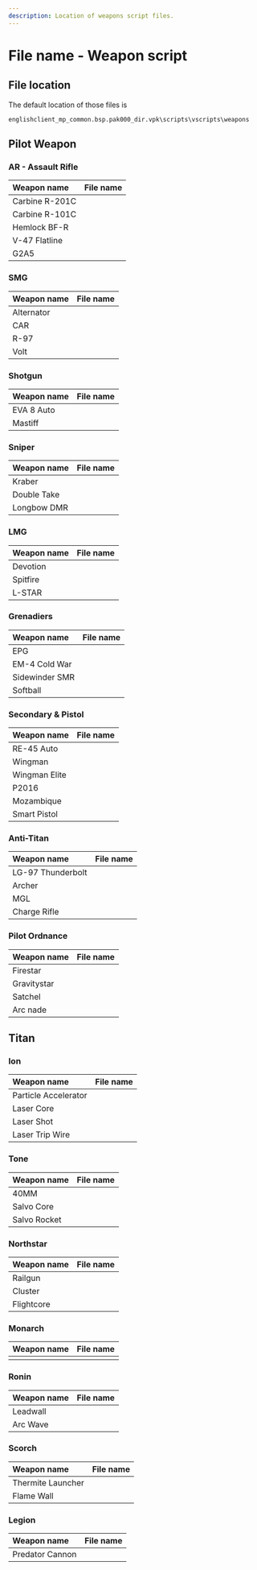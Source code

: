 ```yaml
---
description: Location of weapons script files.
---
```


# File name - Weapon script

## File location

The default location of those files is

```text
englishclient_mp_common.bsp.pak000_dir.vpk\scripts\vscripts\weapons
```

## Pilot Weapon

### AR - Assault Rifle

| Weapon name | File name |
| :--- | :--- |
| Carbine R-201C |   |
| Carbine R-101C |  |
| Hemlock BF-R |  |
| V-47 Flatline |  |
| G2A5 |  |

### **SMG**

| Weapon name | File name |
| :--- | :--- |
| Alternator |  |
| CAR |  |
| R-97 |  |
| Volt |  |

### **Shotgun**

| Weapon name | File name |
| :--- | :--- |
| EVA 8 Auto |  |
| Mastiff |  |

### **Sniper**

| Weapon name | File name |
| :--- | :--- |
| Kraber |  |
| Double Take |  |
| Longbow DMR |  |

### **LMG**

| Weapon name | File name |
| :--- | :--- |
| Devotion |  |
| Spitfire |  |
| L-STAR |  |

### **Grenadiers**

| Weapon name | File name |
| :--- | :--- |
| EPG |  |
| EM-4 Cold War |  |
| Sidewinder SMR |  |
| Softball |  |

### **Secondary & Pistol**

| Weapon name | File name |
| :--- | :--- |
| RE-45 Auto |  |
| Wingman |  |
| Wingman Elite |  |
| P2016 |  |
| Mozambique |  |
| Smart Pistol |  |

### **Anti-Titan**

| Weapon name | File name |
| :--- | :--- |
| LG-97 Thunderbolt |  |
| Archer |  |
| MGL |  |
| Charge Rifle |  |

### **Pilot Ordnance**

| Weapon name | File name |
| :--- | :--- |
| Firestar |  |
| Gravitystar |  |
| Satchel |  |
| Arc nade |  |

## **Titan**

### **Ion**

| Weapon name | File name |
| :--- | :--- |
| Particle Accelerator |  |
| Laser Core |  |
| Laser Shot |  |
| Laser Trip Wire |  |

### **Tone**

| Weapon name | File name |
| :--- | :--- |
| 40MM |  |
| Salvo Core |  |
| Salvo Rocket |  |

### **Northstar**

| Weapon name | File name |
| :--- | :--- |
| Railgun |  |
| Cluster |  |
| Flightcore |  |

### **Monarch**

| Weapon name | File name |
| :--- | :--- |
|  |  |

### **Ronin**

| Weapon name | File name |
| :--- | :--- |
| Leadwall |  |
| Arc Wave |  |

### **Scorch**

| Weapon name | File name |
| :--- | :--- |
| Thermite Launcher |  |
| Flame Wall |  |

### **Legion**

| Weapon name | File name |
| :--- | :--- |
| Predator Cannon |  |

